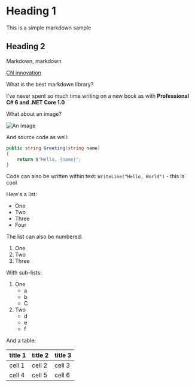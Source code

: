 ﻿# Heading 1

This is a simple markdown sample

## Heading 2

Markdown, markdown

[CN innovation](https://www.cninnovation.com "CN innovation")

What is the best markdown library?

I've never spent so much time writing on a new book as with **Professional C# 6 and .NET Core 1.0**

What about an image?


![An image](https://csharpdotchristiannageldotcom.files.wordpress.com/2016/06/professionalcsharp6.png "Professional C# 6")

And source code as well:

```csharp
public string Greeting(string name)
{
	return $"Hello, {name}";
}
```

Code can also be written within text: `WriteLine("Hello, World")` - this is cool

Here's a list:

* One
* Two
* Three
* Four

The list can also be numbered:

1. One
2. Two
3. Three

With sub-lists:
1. One
	* a
	* b
	* C
2. Two
	* d
	* e
	* f


And a table:

| title 1  | title 2  | title 3 |
| -------  | -------- | ------- |
| cell 1   | cell 2   | cell 3  |
| cell 4   | cell 5   | cell 6  |
